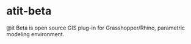 atit-beta
=========

@it Beta is open source GIS plug-in for Grasshopper/Rhino, parametric modeling environment. 
